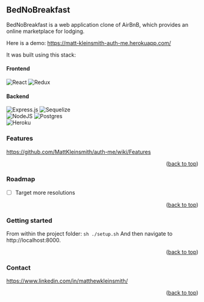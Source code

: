 <a name="readme-top"></a>

## BedNoBreakfast

BedNoBreakfast is a web application clone of AirBnB, which provides an online marketplace for lodging.

Here is a demo: https://matt-kleinsmith-auth-me.herokuapp.com/

It was built using this stack:

#### Frontend

![React](https://img.shields.io/badge/react-%2320232a.svg?style=for-the-badge&logo=react&logoColor=%2361DAFB)
![Redux](https://img.shields.io/badge/redux-%23593d88.svg?style=for-the-badge&logo=redux&logoColor=white)

#### Backend

![Express.js](https://img.shields.io/badge/express.js-%23404d59.svg?style=for-the-badge&logo=express&logoColor=%2361DAFB)
![Sequelize](https://img.shields.io/badge/Sequelize-blue?style=for-the-badge&logo=Sequelize&logoColor=lightblue)<br/>
![NodeJS](https://img.shields.io/badge/node.js⠀⠀⠀⠀⠀⠀⠀⠀⠀⠀-6DA55F?style=for-the-badge&logo=node.js&logoColor=white)
![Postgres](https://img.shields.io/badge/postgres-%23316192.svg?style=for-the-badge&logo=postgresql&logoColor=white)<br/>
![Heroku](https://img.shields.io/badge/heroku⠀⠀⠀⠀⠀⠀⠀⠀⠀⠀⠀⠀⠀⠀⠀⠀⠀⠀⠀⠀⠀⠀⠀⠀⠀-%23430098.svg?style=for-the-badge&logo=heroku&logoColor=white)

### Features

https://github.com/MattKleinsmith/auth-me/wiki/Features

<p align="right">(<a href="#readme-top">back to top</a>)</p>

### Roadmap

- [ ] Target more resolutions

<p align="right">(<a href="#readme-top">back to top</a>)</p>

### Getting started

From within the project folder: <code>sh ./setup.sh</code>
And then navigate to http://localhost:8000.

<p align="right">(<a href="#readme-top">back to top</a>)</p>

### Contact

https://www.linkedin.com/in/matthewkleinsmith/

<p align="right">(<a href="#readme-top">back to top</a>)</p>
